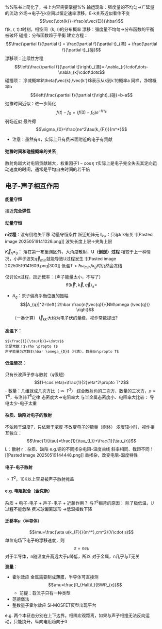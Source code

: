 %%陈书上简化了，书上内容需要掌握%%
输运现象：强度量的不均匀->广延量的流动
外场->电子在k空间以恒定速率漂移，E-k关系近似看作不变
$$\vec{\dot{k}}=\frac{e\vec{E}}{\hbar}$$
f(k, r, t):t时刻，相空间（k, r)的分布概率
漂移：强度量不均匀->分布函数的平衡被破坏
碰撞：分布函数趋于平衡
建立方程：
$$\frac{\partial f}{\partial t} = \frac{\partial f}{\partial t}_{漂} + \frac{\partial f}{\partial t}_{碰}$$
漂移项：连续性方程
$$\left(\frac{\partial f}{\partial t}\right)_{漂}=-\nabla_{r}\cdot\dots-\nabla_{k}\cdot\dots$$
碰撞项：
    净减概率$\theta(\vec{k},\vec{k'})$表示从k到k’的概率a
    同样，净增概率b
    $$\left(\frac{\partial f}{\partial t}\right)_{碰}=b-a$$
    弛豫时间近似：进一步简化
    $$f(t)-f_{0} = (f(0) - f_{0})e^{-t/\tau_{k}}$$
    弱场近似
最终得
$$\sigma_{0}=\frac{ne^2\tau(k_{F})}{m^*}$$
- 注意：虽然有$n$，实际上只有费米面附近的电子有贡献
#### 弛豫时间和碰撞概率的关系
散射角越大对电阻贡献越大，权重因子$1-\cos \eta$
$\tau$实际上是电子完全失去其定向运动速度的时间，通常是平均自由时间的若干倍

## 电子-声子相互作用
#### 能量守恒
接近**完全弹性**
#### 动量守恒
**n过程**：没有倒格矢平移
动量守恒条件
跃迁矩阵元
$\mathbf{I}_{k'k}$：只与k‘k有关
![[Pasted image 20250519141026.png]]
波矢长度上限->夹角上限

$\vec{K}_{h}\neq_{0}$：
    落在第一布里渊区外，大角度散射，**U（倒逆）过程**
    相较于上一种情况，小声子波矢$\vec{q}_{min}$就能导致U过程发生
    ![[Pasted image 20250519141609.png|300]]
    低温$T<\hbar {\omega_{min}}/{k_{B}}$时仍然会冻结
    
仅讨论n过程，跃迁概率：（声子能量太小，不写了）
$$\theta(\vec{k}',\vec{k},\vec{q})_{\pm}=$$
- $A_q$：原子偏离平衡位置的振幅
    $$|A_{q}|^2=\left( 2\hbar \frac{n(\vec{q})}{NM\omega (\vec{q})} \right)$$
（一番计算）
$\vec{I}_{kk'}$大约为电子伏的量级，视作常数提出?
#### 高温下：
    $$\frac{1}{\tau(k)}=\dots$$
    全是常数！$\rho \propto T$
    声子能量为常数$\hbar \omega_{D}$（代表），数量$n\propto T$
    
#### 低温情况：
只有长波声子参与散射（$q$很短）
$$(1-\cos \eta)=\frac{1}{2}\eta^2\propto T^2$$
    - 数量：几维就成几次方比（$\propto T^3$）
综合散射角的二次方、数量的三次方，$\rho \propto T^5$，布洛赫$T^5$定律
态密度大->电阻率大
    与半金属态密度小、电阻率大比较：
    导电太少-电子太重
#### 杂质、缺陷对电子的散射
不依赖于温度$T$，只依赖于浓度
不改变电子的能量（刚体）
浓度较小时，视作相互独立：
$$\frac{1}{\tau}=\frac{1}{\tau_{L}}+\frac{1}{\tau_{r}}$$
    L：散射   r：杂质、缺陷
e.g.铜的不同掺杂电阻-温度曲线
    斜率相同、截距不同
    ![[Pasted image 20250519144448.png]]
    重掺杂，改变电阻-温度特性
#### 电子-电子散射
$\propto T^2$，10K以上容易被声子散射掩盖

#### e.g. 电阻拟合（金克新）
杂质 + 电子-电子 + 声子-电子 + 近藤作用？
与$T^5$相背的原因：
    除了极低温，U过程不能忽略
    费米球偏离球形
->低温指数下降

#### 迁移率$\mu$（半导体）
$$\mu=\frac{\eta u(k_{F})}{m^*},cm^2/(V\cdot s)$$
单位电场下电子的漂移速度，则
$$\sigma=ne\mu$$
对于半导体，n随温度升高远大于$\mu$降低，所以
对于金属，n几乎与T无关

**测量**：
- 霍尔效应
    金属需要制成薄膜，半导体可直接测
    $$\mu=\frac{R_{Hall}L}{BWR_{x}}$$
    - 前提：载流子只有一种类型
- 范德堡法
- 整数量子霍尔效应
    Si-MOSFET反型出现平台

e.g.
    两个本征态分别在上下边界，相隔宏观距离，如果与声子相撞无法反向运动，只能绕开，纵向电阻趋向于0